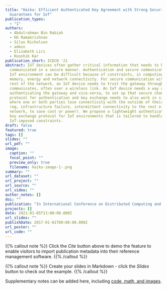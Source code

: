 ```yaml
---
title: "Haiku: Efficient Authenticated Key Agreement with Strong Security
  Guarantees for IoT"
publication_types:
  - "1"
authors:
  - Abdulrahman Bin Rabiah
  - KK Ramakrishnan
  - Silas Richelson
  - admin
  - Elizabeth Liri
  - Koushik Kar
publication_short: ICDCN '21
abstract: IoT devices often gather critical information that needs to be
  communicated in a secure manner. Authentication and secure communication in an
  IoT environment can be difficult because of constraints, in computing power,
  memory, energy and network connectivity. For secure communication with the
  rest of the network, an IoT device needs to trust the gateway through which it
  communicates, often over a wireless link. An IoT device needs a way of
  authenticating the gateway and vice-versa, to set up that secure channel. The
  protocol for authentication and key exchange needs to also work in situations
  where one or both parties lose connectivity with the outside of their network
  (eg, infrastructure failure, intermittent connectivity to the rest of the
  network, to save cost or power). We propose a lightweight authentication and
  key exchange protocol for IoT environments that is tailored to handle
  IoT-imposed constraints.
draft: false
featured: true
tags: []
slides: ""
url_pdf: ""
image:
  caption: ""
  focal_point: ""
  preview_only: true
  filename: haiku-image-1-.png
summary: ""
url_dataset: ""
url_project: ""
url_source: ""
url_video: ""
author_notes: []
doi: ""
publication: "In International Conference on Distributed Computing and Networking 2021 "
projects: []
date: 2021-01-05T13:00:00.000Z
url_slides: ""
publishDate: 2017-01-01T00:00:00.000Z
url_poster: ""
url_code: ""
---
```


{{% callout note %}}
Click the *Cite* button above to demo the feature to enable visitors to import publication metadata into their reference management software.
{{% /callout %}}

{{% callout note %}}
Create your slides in Markdown - click the *Slides* button to check out the example.
{{% /callout %}}

Supplementary notes can be added here, including [code, math, and images](https://wowchemy.com/docs/writing-markdown-latex/).
